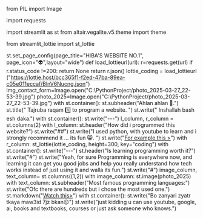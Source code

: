 from PIL import Image

import requests

import streamlit as st
from altair.vegalite.v5.theme import theme

from streamlit_lottie import st_lottie

st.set_page_config(page_title="HIBA'S WEBSITE NO.1", page_icon="👽",layout="wide")
def load_lottieurl(url):
    r=requests.get(url)
    if r.status_code !=200:
        return None
    return r.json()
lottie_coding = load_lottieurl ("https://lottie.host/bcc365f1-f2ed-47ba-89ea-c05e011eccaf/BlnV6Nucng.json")
img_contact_form=Image.open("C:\PythonProject/photo_2025-03-27_22-53-39.jpg")
photo_2025=Image.open("C:\PythonProject/photo_2025-03-27_22-53-39.jpg")
with st.container():
    st.subheader("Ahlan ahlan 👋.")
    st.title(" Tajruba raqam  1️⃣  ️to program a website. ")
    st.write(" Inshallah bash esh daka.")
with st.container():
    st.write("---")
    l_column, r_column = st.columns(2)
    with l_column:
        st.header("How did i programmed this website?")
        st.write("##")
        st.write("I used python, with youtube to learn and i strongly recommend it ... its fun 😸. ")
        st.write("[For example this >](https://youtu.be/VqgUkExPvLY?si=g1gpehIRFBgNCCR7)")
with r_column:
    st_lottie(lottie_coding, height=300, key="coding")
with st.container():
    st.write("---")
    st.header("Is learning programming worth it?")
    st.write("#")
    st.write("Yeah, for sure Programming is everywhere now, and learning it can get you good jobs and help you really understand how tech works instead of just using it and walla its fun.")
    st.write("#")
    image_column, text_column= st.columns((1,2))
    with image_column:
        st.image(photo_2025)
    with text_column:
        st.subheader("Most famous programming languages:")
        st.write("Ofc there are hundreds but i chose the most used one.")
        st.markdown("[Watch this>](https://youtu.be/EFmxPMdBqmU?si=clAc79XptDdxeLY-)")
with st.container():
    st.write("Bo zanyari zyatr tkaya maw3id 7jz bkan😐")
    st.write("just kidding u can use youtube, google, ai, books and textbooks, courses or just ask someone who knows.")

